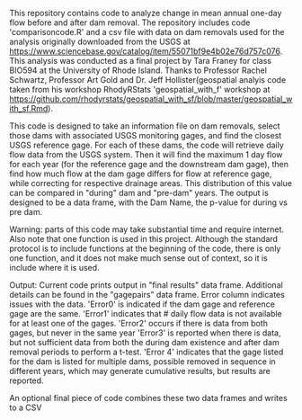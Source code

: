 This repository contains code to analyze change in mean annual one-day flow 
before and after dam removal. The repository includes code 'comparisoncode.R'
and a csv file with data on dam removals used for the analysis originally
downloaded from the USGS at https://www.sciencebase.gov/catalog/item/55071bf9e4b02e76d757c076.
This analysis was conducted as a final project by Tara Franey for class BIO594
at the University of Rhode Island. Thanks to Professor Rachel Schwartz, Professor
Art Gold and Dr. Jeff Hollister(geospatial analyis code taken from his workshop
RhodyRStats 'geospatial_with_f' workshop at 
https://github.com/rhodyrstats/geospatial_with_sf/blob/master/geospatial_with_sf.Rmd). 

This code is designed to take an information file on dam removals,
select those dams with associated USGS monitoring gages, and find the closest
USGS reference gage. For each of these dams, the code will retrieve daily flow
data from the USGS system. Then it will find the maximum 1 day flow for each
year (for the reference gage and the downstream dam gage), then find how much
flow at the dam gage differs for flow at reference gage, while correcting for
respective drainage areas. This distribution of this value can be compared in 
"during" dam and "pre-dam" years. The output is designed to be a data frame, 
with the Dam Name, the p-value for during vs pre dam.

Warning: parts of this code may take substantial time and require internet.
Also note that one function is used in this project. Although the standard
protocol is to include functions at the beginning of the code, there is only
one function, and it does not make much sense out of context, so it is
include where it is used.

Output: Current code prints output in "final results" data frame. Additional
details can be found in the "gagepairs" data frame.
Error column indicates issues with the data. 
'Error0' is indicated if the dam gage and reference gage are the same.
'Error1' indicates that # daily flow data is not available for at least one of 
the gages.
'Error2' occurs if there is data from both gages, but never in the same year
'Error3' is reported when there is data, but not sufficient data from both
the during dam existence and after dam removal periods to perform a t-test. 
'Error 4' indicates that the gage listed for the dam is listed for multiple 
dams, possible removed in sequence in different years, which may generate 
cumulative results, but results are reported.

An optional final piece of code combines these two data frames and writes 
to a CSV